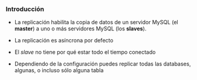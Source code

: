 ### Introducción

* La replicación habilita la copia de datos de un servidor MySQL (el **master**) a uno o más servidores MySQL (los **slaves**).

* La replicación es asíncrona por defecto

* El *slave* no tiene por qué estar todo el tiempo conectado

* Dependiendo de la configuración puedes replicar todas las databases, algunas, o incluso sólo alguna tabla
